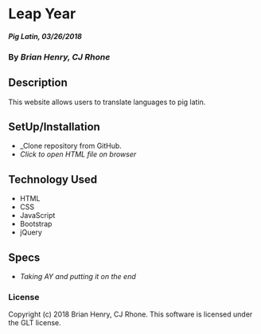 # Leap Year

#### _Pig Latin, 03/26/2018_

### By _**Brian Henry, CJ Rhone**_

## Description
This website allows users to translate languages to pig latin.

## SetUp/Installation
* _Clone repository from GitHub.
* _Click to open HTML file on browser_

## Technology Used
* HTML
* CSS
* JavaScript
* Bootstrap
* jQuery

## Specs
* _Taking AY and putting it on the end_

### License
Copyright (c) 2018 Brian Henry, CJ Rhone.
This software is licensed under the GLT license.

